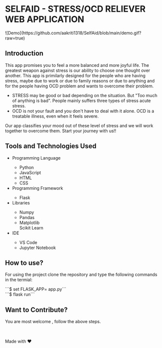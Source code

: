 <h1> SELFAID - STRESS/OCD RELIEVER WEB APPLICATION </h1>
![Demo](https://github.com/aakriti1318/SelfAid/blob/main/demo.gif?raw=true)

<br> 
<h2> Introduction </h2>
<p>This app promises you to feel a more balanced and more joyful life. The greatest weapon against stress is our ability to choose one thought over another. This app is primilarly designed for the people who are having stress, maybe due to work or due to family reasons or due to anything and for the people having OCD problem and wants to overcome their problem. <br></p>
<ul> 
  <li> STRESS may be good or bad depending on the situation. But "Too much of anything is bad". People mainly suffers three types of stress acute stress.</li>
  <li> OCD is not your fault and you don't have to deal with it alone. OCD is a treatable illness, even when it feels severe.  </li>
</ul>
<p>Our app classifies your mood out of these level of stress and we will work together to overcome them. Start your journey with us!!</p>

<h2> Tools and Technologies Used </h2>
<ul>
  <li>Programming Language</li>
    <ul>
      <li>Python</li>
      <li>JavaScript</li>
      <li>HTML</li>
      <li>CSS</li>
    </ul>
  <li>Programming Framework</li>
    <ul>
      <li>Flask</li>
    </ul>
  <li>Libraries</li>
    <ul>
      <li>Numpy </li>
      <li>Pandas </li>
      <li>Matplotlib</li
      <li>Scikit Learn</li>
  </ul>
    <li>IDE</li>
    <ul>
      <li>VS Code</li>
      <li>Jupyter Notebook</li>
    </ul>
</ul>
<h2> How to use? </h2>
<p>For using the project clone the repository and type the following commands in the termial:</p>
```$ set FLASK_APP= app.py```<br>
```$ flask run```
<h2> Want to Contribute? </h2>
<p> You are most welcome , follow the above steps. </p>

<br>
<br> Made with ❤ 
